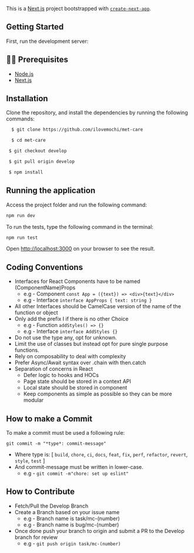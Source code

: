 This is a [Next.js](https://nextjs.org/) project bootstrapped with [`create-next-app`](https://github.com/vercel/next.js/tree/canary/packages/create-next-app).

## Getting Started

First, run the development server:

## ✋🏻 Prerequisites

- [Node.js](https://nodejs.org/en/)
- [Next.js](https://nextjs.org/)

## Installation

Clone the repository, and install the dependencies by running the following commands:

```sh
  $ git clone https://github.com/ilovemochi/met-care
```

```sh
  $ cd met-care
```

```sh
 $ git checkout develop
```

```sh
 $ git pull origin develop
```

```sh
 $ npm install
```

## Running the application

Access the project folder and run the following command:

```bash
npm run dev
```

To run the tests, type the following command in the terminal:

```sh
npm run test
```

Open [http://localhost:3000](http://localhost:3000) on your browser to see the result.

## Coding Conventions

- Interfaces for React Components have to be named (ComponentName)Props
  - e.g - Component `const App = ({text}) => <div>{text}</div>`
  - e.g - Interface `interface AppProps { text: string }`
- All other Interfaces should be CamelCase version of the name of the function or object
- Only add the prefix I if there is no other Choice
  - e.g - Function `addStyles() => {}`
  - e.g - Interface `interface AddStyles {}`
- Do not use the type any, opt for unknown.
- Limit the use of classes but instead opt for pure single purpose functions.
- Rely on composability to deal with complexity
- Prefer Async/Await syntax over .chain with then.catch
- Separation of concerns in React
  - Defer logic to hooks and HOCs
  - Page state should be stored in a context API
  - Local state should be stored in component
  - Keep components as simple as possible so they can be more modular

## How to make a Commit

To make a commit must be used a following rule:

`git commit -m "*type*: commit-message"`

- Where type is: [ `build`, `chore`, `ci`, `docs`, `feat`, `fix`, `perf`, `refactor`, `revert`, `style`, `test` ]
- And commit-message must be written in lower-case.
  - e.g - ``` git commit -m"chore: set up eslint" ```

## How to Contribute

- Fetch/Pull the Develop Branch
- Create a Branch based on your issue name
  - e.g - Branch name is task/mc-(number)
  - e.g - Branch name is bug/mc-(number)
- Once done push your branch to origin and submit a PR to the Develop branch for review
  - e.g - ``` git push origin task/mc-(number) ```

